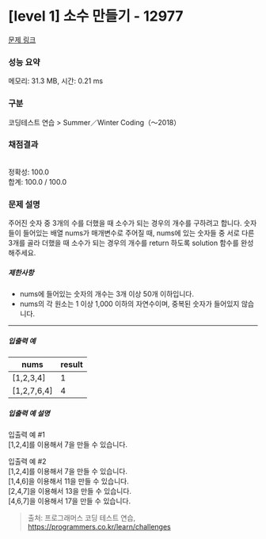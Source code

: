 # [level 1] 소수 만들기 - 12977 

[문제 링크](https://school.programmers.co.kr/learn/courses/30/lessons/12977) 

### 성능 요약

메모리: 31.3 MB, 시간: 0.21 ms

### 구분

코딩테스트 연습 > Summer／Winter Coding（～2018）

### 채점결과

<br/>정확성: 100.0<br/>합계: 100.0 / 100.0

### 문제 설명

<p>주어진 숫자 중 3개의 수를 더했을 때 소수가 되는 경우의 개수를 구하려고 합니다. 숫자들이 들어있는 배열 nums가 매개변수로 주어질 때, nums에 있는 숫자들 중 서로 다른 3개를 골라 더했을 때 소수가 되는 경우의 개수를 return 하도록 solution 함수를 완성해주세요.</p>

<h5>제한사항</h5>

<ul>
<li>nums에 들어있는 숫자의 개수는 3개 이상 50개 이하입니다.</li>
<li>nums의 각 원소는 1 이상 1,000 이하의 자연수이며, 중복된 숫자가 들어있지 않습니다.</li>
</ul>

<hr>

<h5>입출력 예</h5>
<table class="table">
        <thead><tr>
<th>nums</th>
<th>result</th>
</tr>
</thead>
        <tbody><tr>
<td>[1,2,3,4]</td>
<td>1</td>
</tr>
<tr>
<td>[1,2,7,6,4]</td>
<td>4</td>
</tr>
</tbody>
      </table>
<h5>입출력 예 설명</h5>

<p>입출력 예 #1<br>
[1,2,4]를 이용해서 7을 만들 수 있습니다.</p>

<p>입출력 예 #2<br>
[1,2,4]를 이용해서 7을 만들 수 있습니다.<br>
[1,4,6]을 이용해서 11을 만들 수 있습니다.<br>
[2,4,7]을 이용해서 13을 만들 수 있습니다.<br>
[4,6,7]을 이용해서 17을 만들 수 있습니다.</p>


> 출처: 프로그래머스 코딩 테스트 연습, https://programmers.co.kr/learn/challenges